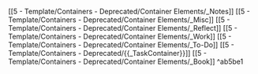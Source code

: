 [[5 - Template/Containers - Deprecated/Container Elements/_Notes]]
[[5 - Template/Containers - Deprecated/Container Elements/_Misc]]
[[5 - Template/Containers - Deprecated/Container Elements/_Reflect]]
[[5 - Template/Containers - Deprecated/Container Elements/_Work]]
[[5 - Template/Containers - Deprecated/Container Elements/_To-Do]]
[[5 - Template/Containers - Deprecated/{{_TaskContainer}}]]
[[5 - Template/Containers - Deprecated/Container Elements/_Book]] ^ab5be1
